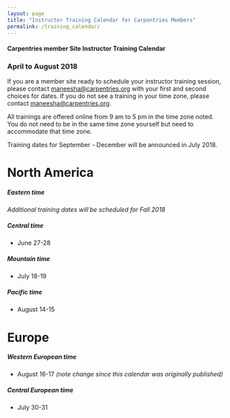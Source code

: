```yaml
---
layout: page
title: "Instructor Training Calendar for Carpentries Members"
permalink: /training_calendar/
---
```



#### Carpentries member Site Instructor Training Calendar
###  April to August 2018


If you are a member site ready to schedule your instructor training session, please contact maneesha@carpentries.org with your first and second choices for dates.  If you do not see a training in your time zone, please contact maneesha@carpentries.org.

All trainings are offered online from 9 am to 5 pm in the time zone noted.  You do not need to be in the same time zone yourself but need to accommodate that time zone. 

Training dates for September - December will be announced in July 2018.

# North America

##### Eastern time
*Additional training dates will be scheduled for Fall 2018*

##### Central time
* June 27-28

##### Mountain time
* July 18-19

##### Pacific time
* August 14-15

# Europe

##### Western European time
* August 16-17 *(note change since this calendar was originally published)*

##### Central European time
* July 30-31


